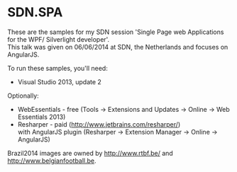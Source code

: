 SDN.SPA
=========
These are the samples for my SDN session 'Single Page web Applications for the WPF/ Silverlight developer'.  
This talk was given on 06/06/2014 at SDN, the Netherlands and focuses on AngularJS.


To run these samples, you'll need:
* Visual Studio 2013, update 2


Optionally:
* WebEssentials - free (Tools -> Extensions and Updates -> Online -> Web Essentials 2013)  
* Resharper - paid (http://www.jetbrains.com/resharper/)  
	with AngularJS plugin (Resharper -> Extension Manager -> Online -> AngularJS) 

  
    
      
Brazil2014 images are owned by http://www.rtbf.be/ and http://www.belgianfootball.be.

